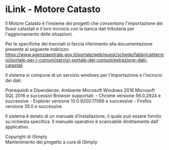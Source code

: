 # iLink - Motore Catasto
Il Motore Catasto è l'insieme dei progetti che consentono l'importazione dei flussi catastali e il loro incrocio con la banca dati tributaria per l'aggiornamento delle situazioni.

Per le specifiche dei tracciati si faccia riferimento alla documentazione presente al seguente indirizzo:
https://www.agenziaentrate.gov.it/portale/web/guest/schede/fabbricatiterreni/portale-per-i-comuni/servizi-portale-dei-comuni/estrazione-dati-catastali

Il sistema si compone di un servizio windows per l'importazione e l'incrocio dei dati.

Prerequisiti e Dipendenze:
Ambiente Microsoft Windows 2016
Microsoft SQL 2016 e successivi
Browser supportati:
       - Chrome versione 56.0.2924 e successive
       - Explorer versione 10.0.9200.17566 e successive
       - Firefox versione 35.0 e successive

Il sistema è dotato di un manuale d’installazione, il quale può essere fornito su richiesta specifica. Il manuale operativo è scaricabile direttamente dall’ applicativo.

Copyright di iSimply  
Mantenimento del progetto a cura di iSimply


